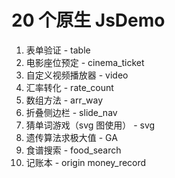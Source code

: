 # 20 个原生 JsDemo

1. 表单验证 - table  
2. 电影座位预定 - cinema_ticket  
3. 自定义视频播放器 - video  
4. 汇率转化 - rate_count  
5. 数组方法 - arr_way  
6. 折叠侧边栏 - slide_nav  
7. 猜单词游戏（svg 图使用） - svg  
8. 遗传算法求极大值 - GA  
9. 食谱搜索 - food_search  
10. 记账本 - origin money_record  